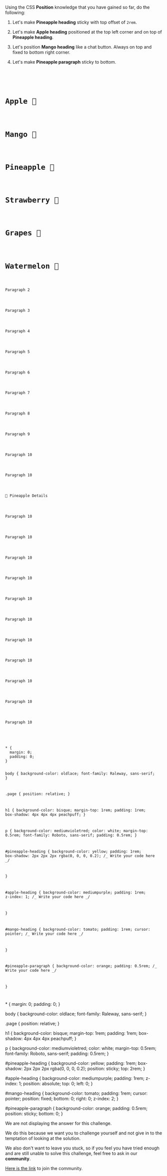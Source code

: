 Using the CSS **Position** knowledge that you have
gained so far, do the following:

1. Let's make **Pineapple heading** sticky with top offset of `2rem`.

2. Let's make **Apple heading** positioned at the top left corner and on top of **Pineapple heading**.

3. Let's position **Mango heading** like a chat button. Always on top and fixed to bottom right corner.

4. Let's make **Pineapple paragraph** sticky to bottom.

<codeblock language="css" type="exercise" testMode="fixedInput" showSolution="false">
<code>
<panel language="html">
<div class="page">
  <h1 id="apple-heading">Apple 🍏</h1>
  <h1 id="mango-heading">Mango 🥭</h1>
  <h1 id="pineapple-heading">Pineapple 🍍</h1>
  <h1>Strawberry 🍓</h1>
  <h1>Grapes 🍇</h1>
  <h1>Watermelon 🍉</h1>
  <p>Paragraph 2</p>
  <p>Paragraph 3</p>
  <p>Paragraph 4</p>
  <p>Paragraph 5</p>
  <p>Paragraph 6</p>
  <p>Paragraph 7</p>
  <p>Paragraph 8</p>
  <p>Paragraph 9</p>
  <p>Paragraph 10</p>
  <p>Paragraph 10</p>
  <p id="pineapple-paragraph">🍍 Pineapple Details</p>
  <p>Paragraph 10</p>
  <p>Paragraph 10</p>
  <p>Paragraph 10</p>
  <p>Paragraph 10</p>
  <p>Paragraph 10</p>
  <p>Paragraph 10</p>
  <p>Paragraph 10</p>
  <p>Paragraph 10</p>
  <p>Paragraph 10</p>
  <p>Paragraph 10</p>
  <p>Paragraph 10</p>
</div>
</panel>
<panel language="css">
* {
  margin: 0;
  padding: 0;
}

body {
background-color: oldlace;
font-family: Raleway, sans-serif;
}

.page {
position: relative;
}

h1 {
background-color: bisque;
margin-top: 1rem;
padding: 1rem;
box-shadow: 4px 4px 4px peachpuff;
}

p {
background-color: mediumvioletred;
color: white;
margin-top: 0.5rem;
font-family: Roboto, sans-serif;
padding: 0.5rem;
}

#pineapple-heading {
background-color: yellow;
padding: 1rem;
box-shadow: 2px 2px 2px rgba(0, 0, 0, 0.2);
/_ Write your code here _/

}

#apple-heading {
background-color: mediumpurple;
padding: 1rem;
z-index: 1;
/_ Write your code here _/

}

#mango-heading {
background-color: tomato;
padding: 1rem;
cursor: pointer;
/_ Write your code here _/

}

#pineapple-paragraph {
background-color: orange;
padding: 0.5rem;
/_ Write your code here _/

}

</panel>
</code>

<solution>
* {
  margin: 0;
  padding: 0;
}

body {
background-color: oldlace;
font-family: Raleway, sans-serif;
}

.page {
position: relative;
}

h1 {
background-color: bisque;
margin-top: 1rem;
padding: 1rem;
box-shadow: 4px 4px 4px peachpuff;
}

p {
background-color: mediumvioletred;
color: white;
margin-top: 0.5rem;
font-family: Roboto, sans-serif;
padding: 0.5rem;
}

#pineapple-heading {
background-color: yellow;
padding: 1rem;
box-shadow: 2px 2px 2px rgba(0, 0, 0, 0.2);
position: sticky;
top: 2rem;
}

#apple-heading {
background-color: mediumpurple;
padding: 1rem;
z-index: 1;
position: absolute;
top: 0;
left: 0;
}

#mango-heading {
background-color: tomato;
padding: 1rem;
cursor: pointer;
position: fixed;
bottom: 0;
right: 0;
z-index: 2;
}

#pineapple-paragraph {
background-color: orange;
padding: 0.5rem;
position: sticky;
bottom: 0;
}

</solution>
</codeblock>

We are not displaying the answer for this challenge.

We do this because we want you to challenge yourself
and
not give in to the temptation of looking at the solution.

We also don't want to leave you stuck, so if you feel
you have tried enough and are still unable to solve
this challenge, feel free to ask in our **community**.

[Here is the link](https://join.slack.com/t/bigbinaryacademy/shared_invite/zt-2kj86untg-wCGh2GPBA2I3iWZk4ke~tg) to join the community.
